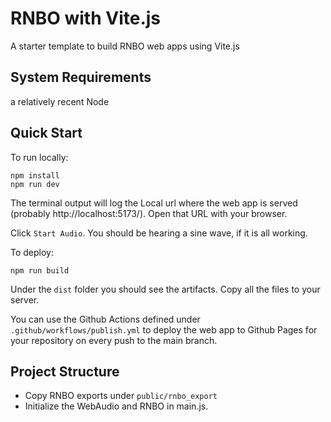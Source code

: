# RNBO with Vite.js

A starter template to build RNBO web apps using Vite.js

## System Requirements

a relatively recent Node

## Quick Start

To run locally:

```
npm install
npm run dev
```

The terminal output will log the Local url where the web app is served (probably http://localhost:5173/). Open that URL with your browser.

Click `Start Audio`. You should be hearing a sine wave, if it is all working.

To deploy:

```
npm run build
```

Under the `dist` folder you should see the artifacts. Copy all the files to your server.

You can use the Github Actions defined under `.github/workflows/publish.yml` to deploy the web app to Github Pages for your repository on every push to the main branch.

## Project Structure

* Copy RNBO exports under `public/rnbo_export`
* Initialize the WebAudio and RNBO in main.js.



